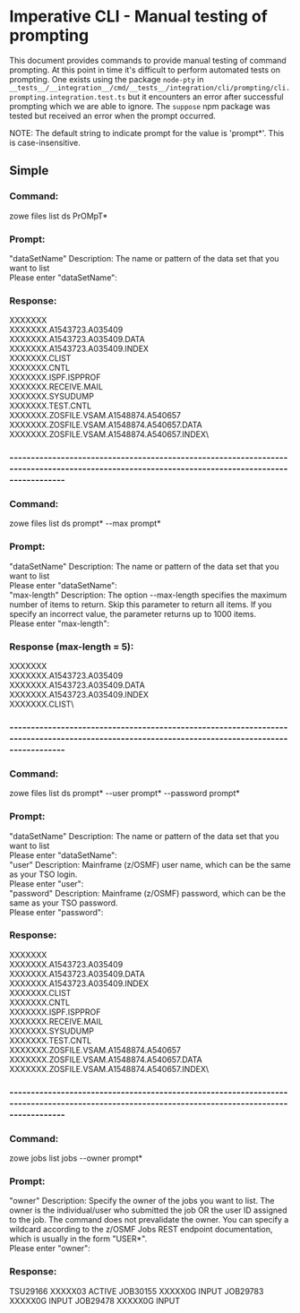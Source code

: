 # Imperative CLI - Manual testing of prompting

This document provides commands to provide manual testing of command prompting. 
At this point in time it's difficult to perform automated tests on prompting. 
One exists using the package `node-pty` in `__tests__/__integration__/cmd/__tests__/integration/cli/prompting/cli.prompting.integration.test.ts` but it encounters an error after successful prompting which we are able to ignore. 
 The `suppose` npm package was tested but received an error when the prompt occurred.

NOTE: The default string to indicate prompt for the value is 'prompt*'.  This is case-insensitive.

## Simple

### Command:  

zowe files list ds PrOMpT*

### Prompt:

"dataSetName" Description: The name or pattern of the data set that you want to list\
Please enter "dataSetName":

### Response:

XXXXXXX\
XXXXXXX.A1543723.A035409\
XXXXXXX.A1543723.A035409.DATA\
XXXXXXX.A1543723.A035409.INDEX\
XXXXXXX.CLIST\
XXXXXXX.CNTL\
XXXXXXX.ISPF.ISPPROF\
XXXXXXX.RECEIVE.MAIL\
XXXXXXX.SYSUDUMP\
XXXXXXX.TEST.CNTL\
XXXXXXX.ZOSFILE.VSAM.A1548874.A540657\
XXXXXXX.ZOSFILE.VSAM.A1548874.A540657.DATA\
XXXXXXX.ZOSFILE.VSAM.A1548874.A540657.INDEX\

### -----------------------------------------------------------------------------------------------------------------------------------------------

### Command:  

zowe files list ds prompt* --max prompt*

### Prompt:

"dataSetName" Description: The name or pattern of the data set that you want to list\
Please enter "dataSetName":\
"max-length" Description: The option --max-length specifies the maximum number of items to return. Skip this parameter to return all items. If you specify an incorrect value, the parameter returns up to 1000 items.\
Please enter "max-length":

### Response (max-length = 5):

XXXXXXX\
XXXXXXX.A1543723.A035409\
XXXXXXX.A1543723.A035409.DATA\
XXXXXXX.A1543723.A035409.INDEX\
XXXXXXX.CLIST\

### -----------------------------------------------------------------------------------------------------------------------------------------------

### Command:  

zowe files list ds prompt* --user prompt* --password prompt*

### Prompt:

"dataSetName" Description: The name or pattern of the data set that you want to list\
Please enter "dataSetName":\
"user" Description: Mainframe (z/OSMF) user name, which can be the same as your TSO login.\
Please enter "user":\
"password" Description: Mainframe (z/OSMF) password, which can be the same as your TSO password.\
Please enter "password":

### Response:

XXXXXXX\
XXXXXXX.A1543723.A035409\
XXXXXXX.A1543723.A035409.DATA\
XXXXXXX.A1543723.A035409.INDEX\
XXXXXXX.CLIST\
XXXXXXX.CNTL\
XXXXXXX.ISPF.ISPPROF\
XXXXXXX.RECEIVE.MAIL\
XXXXXXX.SYSUDUMP\
XXXXXXX.TEST.CNTL\
XXXXXXX.ZOSFILE.VSAM.A1548874.A540657\
XXXXXXX.ZOSFILE.VSAM.A1548874.A540657.DATA\
XXXXXXX.ZOSFILE.VSAM.A1548874.A540657.INDEX\

### -----------------------------------------------------------------------------------------------------------------------------------------------

### Command:  

zowe jobs list jobs --owner prompt*

### Prompt:

"owner" Description: Specify the owner of the jobs you want to list. The owner is the individual/user who submitted the job OR the user ID assigned to the job. The command does not prevalidate the owner. You can specify a wildcard according to the z/OSMF Jobs REST
endpoint documentation, which is usually in the form "USER*".\
Please enter "owner":


### Response:

TSU29166   XXXXX03 ACTIVE
JOB30155   XXXXX0G INPUT
JOB29783   XXXXX0G INPUT
JOB29478   XXXXX0G INPUT
